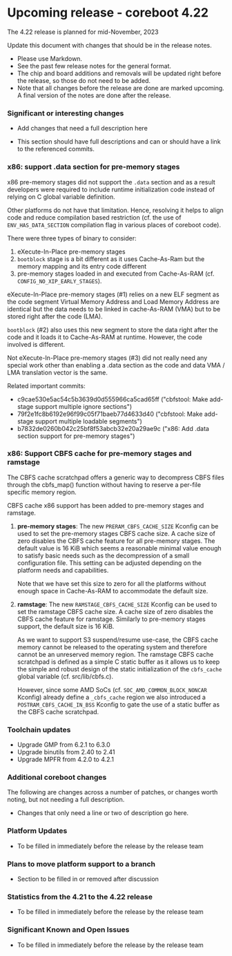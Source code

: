 Upcoming release - coreboot 4.22
========================================================================

The 4.22 release is planned for mid-November, 2023

Update this document with changes that should be in the release notes.

* Please use Markdown.
* See the past few release notes for the general format.
* The chip and board additions and removals will be updated right
  before the release, so those do not need to be added.
* Note that all changes before the release are done are marked upcoming.
  A final version of the notes are done after the release.

### Significant or interesting changes

* Add changes that need a full description here

* This section should have full descriptions and can or should have
  a link to the referenced commits.

### x86: support .data section for pre-memory stages

x86 pre-memory stages did not support the `.data` section and as a
result developers were required to include runtime initialization code
instead of relying on C global variable definition.

Other platforms do not have that limitation. Hence, resolving it helps
to align code and reduce compilation based restriction (cf. the use of
`ENV_HAS_DATA_SECTION` compilation flag in various places of coreboot
code).

There were three types of binary to consider:
1. eXecute-In-Place pre-memory stages
2. `bootblock` stage is a bit different as it uses Cache-As-Ram but
   the memory mapping and its entry code different
3. pre-memory stages loaded in and executed from Cache-As-RAM
   (cf. `CONFIG_NO_XIP_EARLY_STAGES`).

eXecute-In-Place pre-memory stages (#1) relies on a new ELF segment as
the code segment Virtual Memory Address and Load Memory Address are
identical but the data needs to be linked in cache-As-RAM (VMA) but to
be stored right after the code (LMA).

`bootblock` (#2) also uses this new segment to store the data right
after the code and it loads it to Cache-As-RAM at runtime. However,
the code involved is different.

Not eXecute-In-Place pre-memory stages (#3) did not really need any
special work other than enabling a .data section as the code and data
VMA / LMA translation vector is the same.

Related important commits:

- c9cae530e5ac54c5b3639d0d555966ca5cad65ff ("cbfstool: Make add-stage
  support multiple ignore sections")
- 79f2e1fc8b6192e96f99c05f71baeb77d4633d40 ("cbfstool: Make add-stage
  support multiple loadable segments")
- b7832de0260b042c25bf8f53abcb32e20a29ae9c ("x86: Add .data section
  support for pre-memory stages")

### x86: Support CBFS cache for pre-memory stages and ramstage

The CBFS cache scratchpad offers a generic way to decompress CBFS
files through the cbfs_map() function without having to reserve a
per-file specific memory region.

CBFS cache x86 support has been added to pre-memory stages and
ramstage.

1. **pre-memory stages**: The new `PRERAM_CBFS_CACHE_SIZE` Kconfig can
   be used to set the pre-memory stages CBFS cache size. A cache size
   of zero disables the CBFS cache feature for all pre-memory
   stages. The default value is 16 KiB which seems a reasonable
   minimal value enough to satisfy basic needs such as the
   decompression of a small configuration file. This setting can be
   adjusted depending on the platform needs and capabilities.

   Note that we have set this size to zero for all the platforms
   without enough space in Cache-As-RAM to accommodate the default
   size.

2. **ramstage**: The new `RAMSTAGE_CBFS_CACHE_SIZE` Kconfig can be
   used to set the ramstage CBFS cache size. A cache size of zero
   disables the CBFS cache feature for ramstage. Similarly to
   pre-memory stages support, the default size is 16 KiB.

   As we want to support S3 suspend/resume use-case, the CBFS cache
   memory cannot be released to the operating system and therefore
   cannot be an unreserved memory region. The ramstage CBFS cache
   scratchpad is defined as a simple C static buffer as it allows us
   to keep the simple and robust design of the static initialization
   of the `cbfs_cache` global variable (cf. src/lib/cbfs.c).

   However, since some AMD SoCs (cf. `SOC_AMD_COMMON_BLOCK_NONCAR`
   Kconfig) already define a `_cbfs_cache` region we also introduced a
   `POSTRAM_CBFS_CACHE_IN_BSS` Kconfig to gate the use of a static
   buffer as the CBFS cache scratchpad.

### Toolchain updates

* Upgrade GMP from 6.2.1 to 6.3.0
* Upgrade binutils from 2.40 to 2.41
* Upgrade MPFR from 4.2.0 to 4.2.1

### Additional coreboot changes

The following are changes across a number of patches, or changes worth
noting, but not needing a full description.

* Changes that only need a line or two of description go here.

### Platform Updates

* To be filled in immediately before the release by the release team

### Plans to move platform support to a branch

* Section to be filled in or removed after discussion

### Statistics from the 4.21 to the 4.22 release

* To be filled in immediately before the release by the release team


### Significant Known and Open Issues

* To be filled in immediately before the release by the release team
